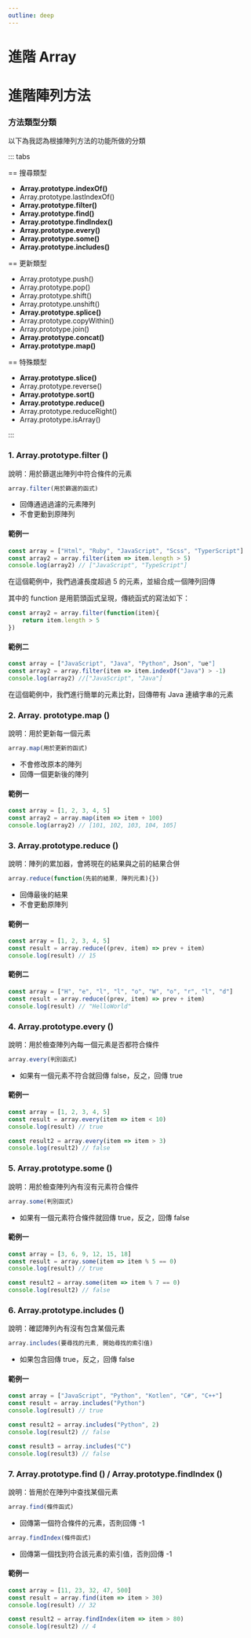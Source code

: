 ```yaml
---
outline: deep
---
```


# 進階 Array

# 進階陣列方法

### 方法類型分類

以下為我認為根據陣列方法的功能所做的分類

::: tabs

== 搜尋類型
- **Array.prototype.indexOf()**
- Array.prototype.lastIndexOf()
- **Array.prototype.filter()**
- **Array.prototype.find()**
- **Array.prototype.findIndex()**
- **Array.prototype.every()**
- **Array.prototype.some()**
- **Array.prototype.includes()**

== 更新類型
- Array.prototype.push()
- Array.prototype.pop()
- Array.prototype.shift()
- Array.prototype.unshift()
- **Array.prototype.splice()**
- Array.prototype.copyWithin()
- Array.prototype.join()
- **Array.prototype.concat()**
- **Array.prototype.map()**
 
== 特殊類型
- **Array.prototype.slice()**
- Array.prototype.reverse()
- **Array.prototype.sort()**
- **Array.prototype.reduce()**
- Array.prototype.reduceRight()
- Array.prototype.isArray()

:::

### 1. Array.prototype.filter ()

說明：用於篩選出陣列中符合條件的元素

```javascript
array.filter(用於篩選的函式)
```

* 回傳通過過濾的元素陣列
* 不會更動到原陣列

#### 範例一

```javascript
const array = ["Html", "Ruby", "JavaScript", "Scss", "TyperScript"]
const array2 = array.filter(item => item.length > 5)
console.log(array2) // ["JavaScript", "TypeScript"]
```

在這個範例中，我們過濾長度超過 5 的元素，並組合成一個陣列回傳

其中的 function 是用箭頭函式呈現，傳統函式的寫法如下：

```javascript
const array2 = array.filter(function(item){
    return item.length > 5
})
```

#### 範例二

```javascript
const array = ["JavaScript", "Java", "Python", Json", "ue"]
const array2 = array.filter(item => item.indexOf("Java") > -1)
console.log(array2) //["JavaScript", "Java"]
```

在這個範例中，我們進行簡單的元素比對，回傳帶有 Java 連續字串的元素

### 2. Array. prototype.map ()

說明：用於更新每一個元素

```javascript
array.map(用於更新的函式)
```

* 不會修改原本的陣列
* 回傳一個更新後的陣列

#### 範例一

```javascript
const array = [1, 2, 3, 4, 5]
const array2 = array.map(item => item + 100)
console.log(array2) // [101, 102, 103, 104, 105]
```

### 3. Array.prototype.reduce ()

說明：陣列的累加器，會將現在的結果與之前的結果合併

```javascript
array.reduce(function(先前的結果, 陣列元素){})
```

* 回傳最後的結果
* 不會更動原陣列

#### 範例一

```javascript
const array = [1, 2, 3, 4, 5]
const result = array.reduce((prev, item) => prev + item)
console.log(result) // 15
```

#### 範例二

```javascript
const array = ["H", "e", "l", "l", "o", "W", "o", "r", "l", "d"]
const result = array.reduce((prev, item) => prev + item)
console.log(result) // "HelloWorld"
```

### 4. Array.prototype.every ()

說明：用於檢查陣列內每一個元素是否都符合條件

```javascript
array.every(判別函式)
```

* 如果有一個元素不符合就回傳 false，反之，回傳 true

#### 範例一

```javascript
const array = [1, 2, 3, 4, 5]
const result = array.every(item => item < 10)
console.log(result) // true

const result2 = array.every(item => item > 3)
console.log(result2) // false
```

### 5. Array.prototype.some ()&#x20;

說明：用於檢查陣列內有沒有元素符合條件

```javascript
array.some(判別函式)
```

* 如果有一個元素符合條件就回傳 true，反之，回傳 false

#### 範例一

```javascript
const array = [3, 6, 9, 12, 15, 18]
const result = array.some(item => item % 5 == 0)
console.log(result) // true

const result2 = array.some(item => item % 7 == 0)
console.log(result2) // false
```

### 6. Array.prototype.includes ()

說明：確認陣列內有沒有包含某個元素

```javascript
array.includes(要尋找的元素, 開始尋找的索引值)
```

* 如果包含回傳 true，反之，回傳 false

#### 範例一

```javascript
const array = ["JavaScript", "Python", "Kotlen", "C#", "C++"]
const result = array.includes("Python")
console.log(result) // true

const result2 = array.includes("Python", 2)
console.log(result2) // false

const result3 = array.includes("C")
console.log(result3) // false
```

### 7. Array.prototype.find () / Array.prototype.findIndex ()&#x20;

說明：皆用於在陣列中查找某個元素

```javascript
array.find(條件函式)
```

* 回傳第一個符合條件的元素，否則回傳 -1

```javascript
array.findIndex(條件函式)
```

* 回傳第一個找到符合該元素的索引值，否則回傳 -1

#### 範例一

```javascript
const array = [11, 23, 32, 47, 500]
const result = array.find(item => item > 30)
console.log(result) // 32

const result2 = array.findIndex(item => item > 80)
console.log(result2) // 4
```